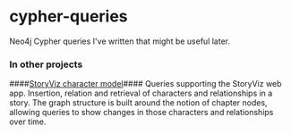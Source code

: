 cypher-queries
==============

Neo4j Cypher queries I've written that might be useful later.

### In other projects ###
####[StoryViz character model](https://github.com/StoryViz/StoryViz/blob/master/models/character_model.js)####
Queries supporting the StoryViz web app. Insertion, relation and retrieval of characters and relationships in a story. The graph structure is built around the notion of chapter nodes, allowing queries to show changes in those characters and relationships over time.
